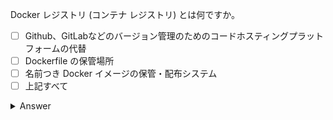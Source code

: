 Docker レジストリ (コンテナ レジストリ) とは何ですか。

- [ ] Github、GitLabなどのバージョン管理のためのコードホスティングプラットフォームの代替
- [ ] Dockerfile の保管場所
- [ ] 名前つき Docker イメージの保管・配布システム
- [ ] 上記すべて

<details>
  <summary>Answer</summary>

名前つき Docker イメージの保管・配布システム

</details>
